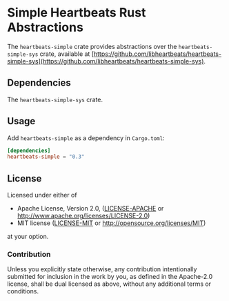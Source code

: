 # Simple Heartbeats Rust Abstractions

The `heartbeats-simple` crate provides abstractions over the
`heartbeats-simple-sys` crate, available at
[https://github.com/libheartbeats/heartbeats-simple-sys](https://github.com/libheartbeats/heartbeats-simple-sys).

## Dependencies

The `heartbeats-simple-sys` crate.

## Usage
Add `heartbeats-simple` as a dependency in `Cargo.toml`:

```toml
[dependencies]
heartbeats-simple = "0.3"
```

## License

Licensed under either of

 * Apache License, Version 2.0, ([LICENSE-APACHE](LICENSE-APACHE) or http://www.apache.org/licenses/LICENSE-2.0)
 * MIT license ([LICENSE-MIT](LICENSE-MIT) or http://opensource.org/licenses/MIT)

at your option.

### Contribution

Unless you explicitly state otherwise, any contribution intentionally
submitted for inclusion in the work by you, as defined in the Apache-2.0
license, shall be dual licensed as above, without any additional terms or
conditions.
